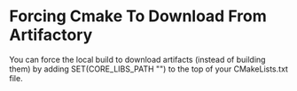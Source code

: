 # Forcing Cmake To Download From Artifactory

You can force the local build to download artifacts (instead of building them)
by adding 
    SET(CORE_LIBS_PATH "")
to the top of your CMakeLists.txt file.
